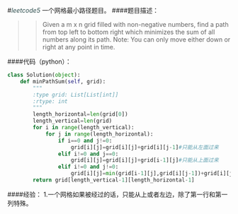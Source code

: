 #*<font color=DarkSlateGray>leetcode5</font>*
一个网格最小路径题目。
####题目描述：
>>Given a m x n grid filled with non-negative numbers, find a path from top left to bottom right which minimizes the sum of all numbers along its path. Note: You can only move either down or right at any point in time.


####代码（python）：	

```python
class Solution(object):
    def minPathSum(self, grid):
        """
        :type grid: List[List[int]]
        :rtype: int
        """
        length_horizontal=len(grid[0])
        length_vertical=len(grid)
        for i in range(length_vertical):
        	for j in range(length_horizontal):
        		if i==0 and j!=0:
        			grid[i][j]=grid[i][j]+grid[i][j-1]#只能从左面过来
        		elif i!=0 and j==0:
        			grid[i][j]=grid[i][j]+grid[i-1][j]#只能从上面过来
        		elif i!=0 and j!=0:
        			grid[i][j]=min(grid[i-1][j],grid[i][j-1])+grid[i][j]#只能从上面或左面过来
        return grid[length_vertical-1][length_horizontal-1]

```
####经验：
1.一个网格如果被经过的话，只能从上或者左边，除了第一行和第一列特殊。




